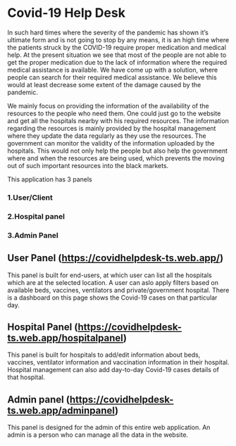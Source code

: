 # Covid-19 Help Desk
In such hard times where the severity of the pandemic has shown it’s ultimate form and is not going to stop by any means, it is an high time where the patients struck by the COVID-19 require proper medication and medical help.
At the present situation we see that most of the people are not able to get the proper medication due to the lack of information where the required medical assistance is available.
We have come up with a solution, where people can search for their required medical assistance. We believe this would at least decrease some extent of the damage caused by the pandemic.

 We mainly focus on providing the information of the availability of the resources to the people who need them. One could just go to the website and get all the hospitals nearby with his required resources.
The information regarding the resources is mainly provided by the hospital management where they update the data regularly as they use the resources.
The government can monitor the validity of the information uploaded by the hospitals.
This would not only help the people but also help the government where and when the resources are being used, which prevents the moving out of such important resources into the black markets.

This application has 3 panels
### 1.User/Client
### 2.Hospital panel
### 3.Admin Panel

## User Panel (https://covidhelpdesk-ts.web.app/)
This panel is built for end-users, at which user can list all the hospitals which are at the selected location. A user can aslo apply filters based on available beds, vaccines, ventilators and private/government hospital.
There is a dashboard on this page shows the Covid-19 cases on that particular day.

## Hospital Panel (https://covidhelpdesk-ts.web.app/hospitalpanel)
This panel is built for hospitals to add/edit information about beds, vaccines, ventilator information and vaccination information in their hospital. Hospital management can also add day-to-day Covid-19 cases details of that hospital.

## Admin panel (https://covidhelpdesk-ts.web.app/adminpanel) 
This panel is designed for the admin of this entire web application. An admin is a person who can manage all the data in the website. 
